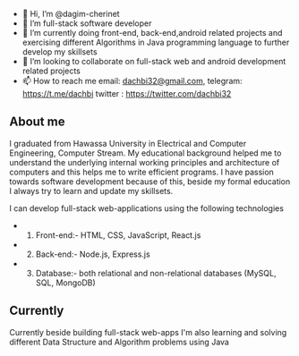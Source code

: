 - 👋 Hi, I’m @dagim-cherinet
- 👀 I’m full-stack software developer
- 🌱 I’m currently doing front-end, back-end,android related projects and exercising different Algorithms in Java programming language to further develop my skillsets
- 💞️ I’m looking to collaborate on full-stack web and android development related projects
- 📫 How to reach me email: dachbi32@gmail.com, telegram: https://t.me/dachbi twitter : https://twitter.com/dachbi32

## About me
I graduated from Hawassa University in Electrical and Computer Engineering, Computer Stream. My educational background helped me to understand the underlying internal working principles and architecture of computers and this helps me to write efficient programs. I have passion towards software development because of this, beside my formal education I always try to learn and update my skillsets. 

I can develop full-stack web-applications using the following technologies
- 1. Front-end:- HTML, CSS, JavaScript, React.js
- 2. Back-end:- Node.js, Express.js
- 3. Database:- both relational and non-relational databases (MySQL, SQL, MongoDB)

## Currently
Currently beside building full-stack web-apps I'm also learning and solving different Data Structure and Algorithm problems using Java

<!---
dagim-cherinet/dagim-cherinet is a ✨ special ✨ repository because its `README.md` (this file) appears on your GitHub profile.
You can click the Preview link to take a look at your changes.
--->
